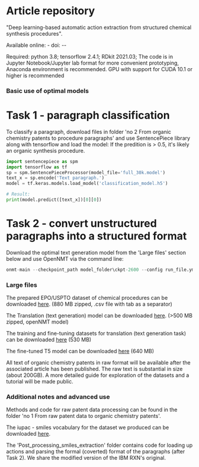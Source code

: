 # Article repository

"Deep learning-based automatic action extraction from structured chemical synthesis procedures".

Available online: - doi: --

Required: python 3.8; tensorflow 2.4.1; RDkit 2021.03; The code is in Jupyter Notebook/Jupyter lab format for more convenient prototyping, Anaconda environment is recommended. GPU with support for CUDA 10.1 or higher is recommended

### Basic use of optimal models

# Task 1 - paragraph classification
To classify a paragraph, download files in folder 'no 2 From organic chemistry patents to procedure paragraphs' and use SentencePiece library along with tensorflow and load the model:
If the predition is > 0.5, it's likely an organic synthesis procedure. 
```python
import sentencepiece as spm
import tensorflow as tf
sp = spm.SentencePieceProcessor(model_file='full_30k.model')
text_x = sp.encode('Text paragraph.')
model = tf.keras.models.load_model('classification_model.h5')

# Result:
print(model.predict([text_x])[0][0])
```

# Task 2 - convert unstructured paragraphs into a structured format

Download the optimal text generation model from the 'Large files' section below and use OpenNMT via the command line:
```python
onmt-main --checkpoint_path model_folder\ckpt-2600 --config run_file.yml --auto_config --mixed_precision infer --features_file input.txt --predictions_file output.txt
```

### Large files

The prepared EPO/USPTO dataset of chemical procedures can be downloaded [here](https://vduedu-my.sharepoint.com/:u:/g/personal/mantas_vaskevicius_vdu_lt/EawEVnHXkg9FnxEB2LE1ujsBCsSe2NF2viC454L1Jaihmg?e=VGOOgz). (880 MB zipped, .csv file with tab as a separator)

The Translation (text generation) model can be downloaded [here](https://vduedu-my.sharepoint.com/:u:/g/personal/mantas_vaskevicius_vdu_lt/EcZb9F_L75hBkZF8DVuQhkoBxEbdkuFI81jSWRWYD_6PtA?e=SGJvgg). (>500 MB zipped, openNMT model)

The training and fine-tuning datasets for translation (text generation task) can be downloaded [here](https://vduedu-my.sharepoint.com/:u:/g/personal/mantas_vaskevicius_vdu_lt/EWNOxzDRJCpCpxzuphGHZhgBc5SbO8A2jMSVRoncN8VkfQ?e=XzAxLE) (530 MB)

The fine-tuned T5 model can be downloaded [here](https://vduedu-my.sharepoint.com/:u:/g/personal/mantas_vaskevicius_vdu_lt/ER0_aoQ-BThGqMkt5Y5t_pgBP2_yKKIPvD8knZyT2Z1mvw?e=Gu7x7y) (640 MB) 

All text of organic chemistry patents in raw format will be available after the associated article has been published. The raw text is substantial in size (about 200GB). A more detailed guide for exploration of the datasets and a tutorial will be made public.  

### Additional notes and advanced use
Methods and code for raw patent data processing can be found in the folder 'no 1 From raw patent data to organic chemistry patents'. 

The iupac - smiles vocabulary for the dataset we produced can be downloaded [here](https://vduedu-my.sharepoint.com/:u:/g/personal/mantas_vaskevicius_vdu_lt/Eef58hswjlJHsAQxtHzzKyQBIoYzjsQqBNa54omMW8e4mA?e=mg6Lgt).

The 'Post_processing_smiles_extraction' folder contains code for loading up actions and parsing the formal (coverted) format of the paragraphs (after Task 2). We share the modified version of the IBM RXN's original.

